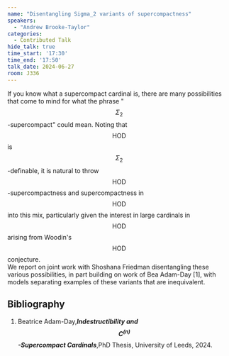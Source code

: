 ```yaml
---
name: "Disentangling Sigma_2 variants of supercompactness"
speakers:
  - "Andrew Brooke-Taylor"
categories:
  - Contributed Talk
hide_talk: true
time_start: '17:30'
time_end: '17:50'
talk_date: 2024-06-27
room: J336
---
```










If you know what a supercompact cardinal is, there are many possibilities
that come to mind for what the phrase "$$\Sigma_2$$-supercompact" could mean.
Noting that $$\textrm{HOD}$$ is $$\Sigma_2$$-definable, it is natural to throw
$$\textrm{HOD}$$-supercompactness and supercompactness in $$\textrm{HOD}$$ into
this mix, particularly given the interest in large cardinals in $$\textrm{HOD}$$
arising from Woodin's $$\textrm{HOD}$$ conjecture.  
We report on joint work with Shoshana Friedman 
disentangling these various possibilities, 
in part building on work of Bea Adam-Day [1], with models separating 
examples of these variants that are inequivalent.

## Bibliography









1. Beatrice Adam-Day,**_Indestructibility and $$C^{(n)}$$-Supercompact Cardinals_**,PhD Thesis, University of Leeds, 2024.





